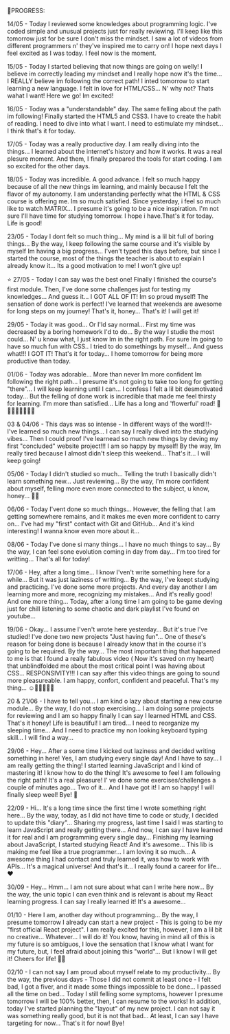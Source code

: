🌈PROGRESS:

14/05 - Today I reviewed some knowledges about programming logic. I've coded simple and unusual projects just for really reviewing. I'll keep like this tomorrow just for be sure I don't miss the mindset. I saw a lot of videos from different programmers n' they've inspired me to carry on! I hope next days I feel excited as I was today. I feel now is the moment.

15/05 - Today I started believing that now things are going on welly! I believe im correctly leading my mindset and I really hope now it's the time... I REALLY believe im following the correct path! I inted tomorrow to start learning a new language. I felt in love for HTML/CSS... N' why not? Thats wahat I want! Here we go! Im excited!

16/05 - Today was a "understandable" day. The same felling about the path im following! Finally started the HTML5 and CSS3. I have to create the habit of reading. I need to dive into what I want. I need to estimulate my mindset... I think that's it for today.

17/05 - Today was a really productive day. I am really diving into the things... I learned about the internet's history and how it works. It was a real plesure moment. And them, I finally prepared the tools for start coding. I am so excited for the other days.

18/05 - Today was incredible. A good advance. I felt so much happy because of all the new things im learning, and mainly because I felt the flavor of my autonomy. I am understanding perfectly what the HTML & CSS course is offering me. Im so much satisfied. Since yesterday, i feel so much like to watch MATRIX... I presume it's going to be a nice inspiration. I'm not sure I'll have time for studying tomorrow. I hope i have.That's it for today. Life is good! 

23/05 - Today I dont felt so much thing... My mind is a lil bit full of boring things... By the way, I keep following the same course and it's visible by myself Im having a big progress... I'ven't typed this days before, but since I started the course, most of the things the teacher is about to explain I already know it... Its a good motivation to me! I won't give up! 

⭐ 27/05 - Today I can say was the best one! Finally I finished the course's first module. Then, I've done some challenges just for testing my knowledges... And guess it... I GOT ALL OF IT! Im so proud myself! The sensation of done work is perfect! I've learned that weekends are awesome for long steps on my journey! That's it, honey... That's it! I will get it! 

29/05 - Today it was good... Or I'ld say normal... First my time was decreased by a boring homework I'd to do... By the way I studie the most  could... N' u know what, I just know Im in the right path. For sure Im going to have so much fun with CSS.. I tried to do somethings by myself... And guess what!!! I GOT IT! That's it for today... I home tomorrow for being more productive than today.

01/06 - Today was adorable... More than never Im more confident Im following the right path... I presume it's not going to take too long for getting "there"... I will keep learning until I can... I confess I felt a lil bit desmotivated today... But the felling of done work is incredible that made me feel thirsty for learning. I'm more than satisfied... Life has a long and 'flowerful' road! 🌼🌷🌹🌸🌺🌻💐🌈

03 & 04/06 - This days was so intense - In different ways of the word!!!- I've learned so much new things... I can say I really dived into the studying vibes... Then I could proof I've learnead so much new things by deving my first "concluded" website project!!! I am so happy by myself! By the way, Im really tired because I almost didn't sleep this weekend... That's it... I will keep going!

05/06 - Today I didn't studied so much... Telling the truth I basically didn't learn something new... Just reviewing... By the way, I'm more confident about myself, felling more even more connected to the subject, u know, honey... 🐝✨

06/06 - Today I'vent done so much things... However, the felling that I am getting somewhere remains, and it makes me even more confident to carry on... I've had my "first" contact with Git and GitHub... And it's kind interesting! I wanna know even more about it...

08/06 - Today I've done si many things... I have no much things to say... By the way, I can feel sone evolution coming in day from day... I'm too tired for writting... That's all for today!

17/06 - Hey, after a long time... I know I'ven't write something here for a while... But it was just laziness of writting... By the way, I've keept studying and practicing. I've done some more projects. And every day another I am learning more and more, recognizing my mistakes... And it's really good! And one more thing... Today, after a long time I am going to be game deving just for chill listening to some chaotic and dark playlist I've found on youtube...

19/06 - Okay... I assume I'ven't wrote here yesterday... But it's true I've studied! I've done two new projects "Just having fun"... One of these's reason for being done is because I already know that in the course it's going to be required. By the way... The most important thing that happened to me is that I found a really fabulous video ( Now it's saved on my heart) that unblindfolded me about the most critical point I was having about CSS... RESPONSIVITY!!! I can say after this video things are going to sound more pleasureable. I am happy, confort, confident and peaceful. That's my thing... ☺🧘‍♀️🌠🤸‍♂️

20 & 21/06 - I have to tell you... I am kind o lazy about starting a new course module... By the way, I do not stop exercising... I am doing some projects for reviewing and I am so happy finally I can say I learned HTML and CSS. That's it honey! Life is beautiful! I am tired... I need to reorganize my sleeping time... And I need to practice my non looking keyboard typing skill... I will find a way...

29/06 - Hey... After a some time I kicked out laziness and decided writing something in here! Yes, I am studying every single day! And I have to say... I am really getting the thing! I started learning JavaScript and I kind of mastering it! I know how to do the thing! It's awesome to feel I am following the right path! It's a real pleasure! I' ve done some exercises/challenges a couple of minutes ago... Two of it... And I have got it! I am so happy! I will finally sleep weel! Bye! 🍃

22/09 - Hi... It's a long time since the first time I wrote something right here... By the way, today, as I did not have time to code or study, I decided to update this "diary"... Sharing my progress, last time I said I was starting to learn JavaScript and really getting there... And now, I can say I have learned it for real and I am programming every single day... Finishing my learning about JavaScript, I started studying React! And it's awesome... This lib is making me feel like a true programmer... I am loving it so much... A awesome thing I had contact and truly learned it, was how to work with APIs... It's a magical universe! And that's it... I really found a career for life... ❤️

30/09 - Hey... Hmm... I am not sure about what can I write here now... By the way, the unic topic I can even think and is relevant is about my React learning progress. I can say I really learned it! It's a awesome...

01/10 - Here I am, another day without programming... By the way, I presume tomorrow I already can start a new project - This is going to be my "first official React project". I am really excited for this, however, I am a lil bit no creative... Whatever... I will do it! You know, having in mind all of this is my future is so ambiguos, I love the sensation that I know what I want for my future, but,
I feel afraid about joining this "world"... But I know I will get it! Cheers for life! 🍹✨

02/10 - I can not say I am proud about myself relate to my productivity... By the way, the previous days - Those I did not commit at least once - I felt bad, I got a fiver, and it made some things impossible to be done... I passed all the time on bed... Today I still felling some symptoms, however I presume tomorrow I will be 100% better, then, I can resume to the works! In addition, today I've started planning the "layout" of my new project. I can not say it was something really good, but it is not that bad... At least, I can say I have targeting for now... That's it for now! Bye!
